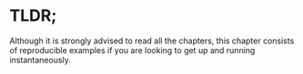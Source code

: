# TLDR;
Although it is strongly advised to read all the chapters, this chapter consists of reproducible examples if you are looking to get up and running instantaneously. 
